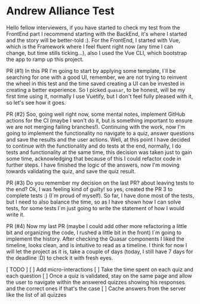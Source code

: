 # Andrew Alliance Test
Hello fellow interviewers, if you have started to check my test from the FrontEnd part I recommend starting with the BackEnd, it's where I started and the story will be better-told :).
For the FrontEnd, I started with Vue, which is the Framework where I feel fluent right now (any time I can change, but time stills ticking...), also I used the Vue CLI, which bootstrap the app to ramp up this project.

PR (#1)
In this PR I'm going to start by applying some template, I´ll be searching for one with a good UI, remember, we are not trying to reinvent the wheel in this test and the time saved creating a UI can be invested in creating a better experience.
So I picked `quasar`, to be honest, will be my first time using it, normally I use Vuetify, but I don't feel fully pleased with it, so let's see how it goes.

PR (#2)
Soo, going well right now, some mental notes, implement GitHub actions for the CI (maybe I won't do it, but is something important to ensure we are not merging failing branches!). 
Continuing with the work, now I'm going to implement the functionality no navigate to a quiz, answer questions and save the results and the user actions.
Well, at this point I have decided to continue with the functionality and do tests at the end, normally, I do tests and functionality at the same time, this decision was taken just to gain some time, acknowledging that because of this I could refactor code in further steps.
I have finished the logic of the answers, now I'm moving towards validating the quiz, and save the quiz result. 

PR (#3)
Do you remember my decision on the last PR? about leaving tests to the end? Ok, I was feeling kind of guilty! so yes, created the PR 3 to complete tests :) (I´m proud of myself).
So far, I have done most of the tests, but I need to also balance the time, so as I have shown how I can solve tests, for some tests I´m just going to write the statement of how I would write it.

PR (#4)
Now my last PR (maybe I could add other more refactoring a little bit and organizing the code, I rushed a little bit in the front) I´m going to implement the history.
After checking the Quasar components I liked the timeline, looks clean, and is intuitive to read as a timeline.
I think for now I will let the project as it is, take a couple of days (today, I still have 7 days for the deadline :D) to check it with fresh eyes.


[ TODO ]
[ ] Add micro-interactions
[ ] Take the time spent on each quiz and each question
[ ] Once a quiz is validated, stay on the same page and allow the user to navigate within the answered quizzes showing his responses and the correct ones if that's the case
[ ] Cache answers from the server like the list of all quizzes

